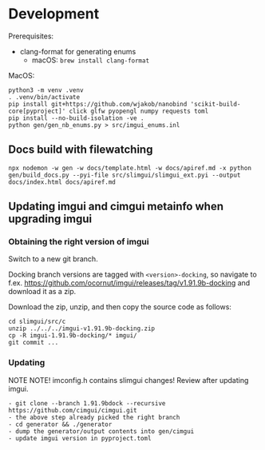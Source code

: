 # Development

Prerequisites:
- clang-format for generating enums
  - macOS: `brew install clang-format`

MacOS:

```
python3 -m venv .venv
. .venv/bin/activate
pip install git+https://github.com/wjakob/nanobind 'scikit-build-core[pyproject]' click glfw pyopengl numpy requests toml
pip install --no-build-isolation -ve .
python gen/gen_nb_enums.py > src/imgui_enums.inl
```

## Docs build with filewatching

```
npx nodemon -w gen -w docs/template.html -w docs/apiref.md -x python gen/build_docs.py --pyi-file src/slimgui/slimgui_ext.pyi --output docs/index.html docs/apiref.md
```

## Updating imgui and cimgui metainfo when upgrading imgui

### Obtaining the right version of imgui

Switch to a new git branch.

Docking branch versions are tagged with `<version>-docking`, so navigate to f.ex. https://github.com/ocornut/imgui/releases/tag/v1.91.9b-docking and download it as a zip.

Download the zip, unzip, and then copy the source code as follows:

```
cd slimgui/src/c
unzip ../../../imgui-v1.91.9b-docking.zip
cp -R imgui-1.91.9b-docking/* imgui/
git commit ...
```

### Updating

NOTE NOTE! imconfig.h contains slimgui changes!  Review after updating imgui.

```
- git clone --branch 1.91.9bdock --recursive https://github.com/cimgui/cimgui.git
- the above step already picked the right branch
- cd generator && ./generator
- dump the generator/output contents into gen/cimgui
- update imgui version in pyproject.toml
```
